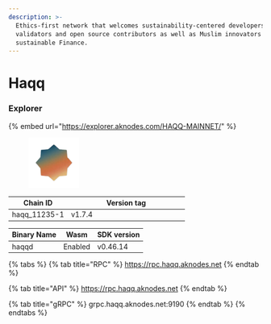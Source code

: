 ```yaml
---
description: >-
  Ethics-first network that welcomes sustainability-centered developers,
  validators and open source contributors as well as Muslim innovators in
  sustainable Finance.
---
```


# Haqq

### Explorer

{% embed url="https://explorer.aknodes.com/HAQQ-MAINNET/" %}

<figure><img src="../../.gitbook/assets/za-removebg-preview.png" alt="" width="100"><figcaption></figcaption></figure>

<table><thead><tr><th>Chain ID</th><th width="218.33333333333331">Version tag</th></tr></thead><tbody><tr><td>haqq_11235-1</td><td>v1.7.4</td></tr></tbody></table>



| Binary Name | Wasm    | SDK version |
| ----------- | ------- | ----------- |
| haqqd       | Enabled | v0.46.14    |

{% tabs %}
{% tab title="RPC" %}
https://rpc.haqq.aknodes.net
{% endtab %}

{% tab title="API" %}
https://rpc.haqq.aknodes.net
{% endtab %}

{% tab title="gRPC" %}
grpc.haqq.aknodes.net:9190
{% endtab %}
{% endtabs %}
